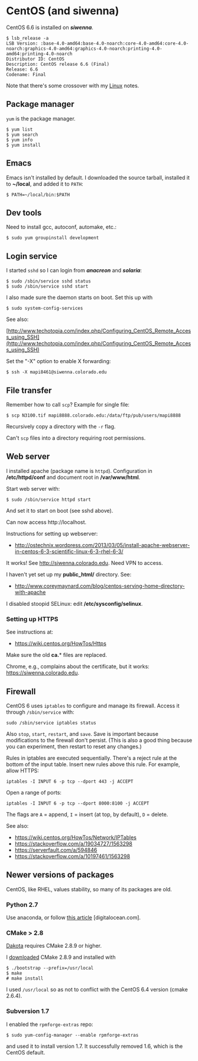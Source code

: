 # CentOS (and siwenna)

CentOS 6.6 is installed on ***siwenna***.
```
$ lsb_release -a
LSB Version: :base-4.0-amd64:base-4.0-noarch:core-4.0-amd64:core-4.0-noarch:graphics-4.0-amd64:graphics-4.0-noarch:printing-4.0-amd64:printing-4.0-noarch
Distributor ID: CentOS
Description: CentOS release 6.6 (Final)
Release: 6.6
Codename: Final
```

Note that there's some crossover with my
[Linux](./linux.md) notes.

## Package manager

`yum` is the package manager.

	$ yum list
	$ yum search
	$ yum info
	$ yum install

## Emacs

Emacs isn't installed by default.
I downloaded the source tarball, installed it to **~/local**,
and added it to `PATH`:

    $ PATH=~/local/bin:$PATH


## Dev tools

Need to install gcc, autoconf, automake, etc.:

	$ sudo yum groupinstall development


## Login service

I started `sshd` so I can login from ***anacreon*** and ***solaria***:

	$ sudo /sbin/service sshd status
	$ sudo /sbin/service sshd start

I also made sure the daemon starts on boot. Set this up with

	$ sudo system-config-services

See also:

[http://www.techotopia.com/index.php/Configuring_CentOS_Remote_Access_using_SSH](http://www.techotopia.com/index.php/Configuring_CentOS_Remote_Access_using_SSH)

Set the "-X" option to enable X forwarding:

	$ ssh -X mapi8461@siwenna.colorado.edu

## File transfer

Remember how to call `scp`? Example for single file:

	$ scp N3100.tif mapi8888.colorado.edu:/data/ftp/pub/users/mapi8888

Recursively copy a directory with the `-r` flag.

Can't `scp` files into a directory requiring root permissions.


## Web server

I installed apache (package name is `httpd`).
Configuration in **/etc/httpd/conf** and
document root in **/var/www/html**.

Start web server with:

	$ sudo /sbin/service httpd start

And set it to start on boot (see sshd above).

Can now access http://localhost.

Instructions for setting up webserver: 

* http://ostechnix.wordpress.com/2013/03/05/install-apache-webserver-in-centos-6-3-scientific-linux-6-3-rhel-6-3/

It works! See http://siwenna.colorado.edu.
Need VPN to access.

I haven't yet set up my **public_html/** directory.
See: 

* http://www.coreymaynard.com/blog/centos-serving-home-directory-with-apache

I disabled stoopid SELinux:
edit **/etc/sysconfig/selinux**.


### Setting up HTTPS

See instructions at:

* https://wiki.centos.org/HowTos/Https

Make sure the old **ca.*** files are replaced.

Chrome, e.g., complains about the certificate,
but it works: https://siwenna.colorado.edu.


## Firewall

CentOS 6 uses `iptables` to configure and manage its firewall.
Access it through `/sbin/service` with:

    sudo /sbin/service iptables status

Also `stop`, `start`, `restart`, and `save`.
Save is important because modifications to the firewall don't persist.
(This is also a good thing because you can experiment,
then restart to reset any changes.)

Rules in iptables are executed sequentially.
There's a reject rule at the bottom of the input table.
Insert new rules above this rule.
For example, allow HTTPS:

    iptables -I INPUT 6 -p tcp --dport 443 -j ACCEPT

Open a range of ports:

    iptables -I INPUT 6 -p tcp --dport 8000:8100 -j ACCEPT

The flags are
`A` = append,
`I` = insert (at top, by default),
`D` = delete.

See also:

* https://wiki.centos.org/HowTos/Network/IPTables
* https://stackoverflow.com/a/19034727/1563298
* https://serverfault.com/a/594846
* https://stackoverflow.com/a/10197461/1563298


## Newer versions of packages

CentOS, like RHEL, values stability, so many of its packages are old.

### Python 2.7

Use anaconda,
or follow [this article](https://www.digitalocean.com/community/tutorials/how-to-set-up-python-2-7-6-and-3-3-3-on-centos-6-4) [digitalocean.com].

### CMake > 2.8

[Dakota](./dakota.md) requires CMake 2.8.9 or higher.

I [downloaded](http://www.cmake.org/files/v2.8/) CMake 2.8.9 and installed with

	$ ./bootstrap --prefix=/usr/local
	$ make
	# make install

I used `/usr/local` so as not to conflict with the CentOS 6.4 version
(cmake 2.6.4).

### Subversion 1.7

I enabled the `rpmforge-extras` repo:

	$ sudo yum-config-manager --enable rpmforge-extras

and used it to install version 1.7.
It successfully removed 1.6,
which is the CentOS default.


